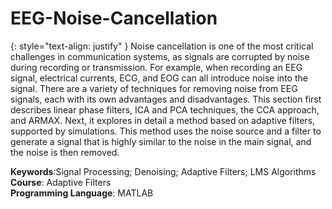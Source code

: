 # EEG-Noise-Cancellation

{: style="text-align: justify" }
Noise cancellation is one of the most critical challenges in communication systems, as signals are corrupted by noise during recording or transmission. For example, when recording an EEG signal, electrical currents, ECG, and EOG can all introduce noise into the signal. There are a variety of techniques for removing noise from EEG signals, each with its own advantages and disadvantages. This section first describes linear phase filters, ICA and PCA techniques, the CCA approach, and ARMAX. Next, it explores in detail a method based on adaptive filters, supported by simulations. This method uses the noise source and a filter to generate a signal that is highly similar to the noise in the main signal, and the noise is then removed.


**Keywords**:Signal Processing; Denoising; Adaptive Filters; LMS Algorithms<br>**Course**: Adaptive Filters<br>**Programming Language**: MATLAB
